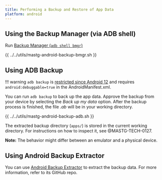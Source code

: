 ```yaml
---
title: Performing a Backup and Restore of App Data
platform: android 
---
```


## Using the Backup Manager (via ADB shell)

Run [Backup Manager (`adb shell bmgr`)](https://developer.android.com/identity/data/testingbackup#TestingBackup)

{{ ../../utils/mastg-android-backup-bmgr.sh }}

## Using ADB Backup

!!! warning
    `adb backup` is [restricted since Android 12](https://developer.android.com/about/versions/12/behavior-changes-12#adb-backup-restrictions) and requires `android:debuggable=true` in the AndroidManifest.xml.

You can run `adb backup` to back up the app data. Approve the backup from your device by selecting the _Back up my data_ option. After the backup process is finished, the file _.ab_ will be in your working directory.

{{ ../../utils/mastg-android-backup-adb.sh }}

The extracted backup directory (`apps/`) is stored in the current working directory. For instructions on how to inspect it, see @MASTG-TECH-0127.

**Note:** The behavior might differ between an emulator and a physical device.

## Using Android Backup Extractor

You can use [Android Backup Extractor](https://github.com/nelenkov/android-backup-extractor) to extract the backup data. For more information, refer to its GitHub repo.